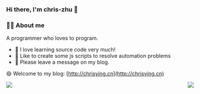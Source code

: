 ### Hi there, I'm chris-zhu 👋
### 👨‍🚒 About me


A programmer who loves to program.
- 🍁 I love learning source code very much!
- 🎈 Like to create some js scripts to resolve automation problems
- 💬 Please leave a message on my blog.

😄 Welcome to my blog: [http://chrisying.cn](http://chrisying.cn)

<img align="left" src="https://github-readme-stats.vercel.app/api/top-langs/?username=chris-zhu&layout=compact&theme=tokyonight">

<img align="right" src="https://github-readme-stats.vercel.app/api?username=chris-zhu&show_icons=true&theme=tokyonight">




<!--
**chris-zhu/chris-zhu** is a ✨ _special_ ✨ repository because its `README.md` (this file) appears on your GitHub profile.

Here are some ideas to get you started:

- 🔭 I’m currently working on ...
- 🌱 I’m currently learning ...
- 👯 I’m looking to collaborate on ...
- 🤔 I’m looking for help with ...
- 💬 Ask me about ...
- 📫 How to reach me: ...
- 😄 Pronouns: ...
- ⚡ Fun fact: ...
-->
